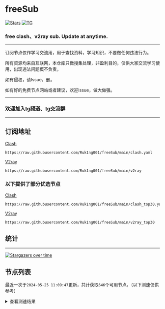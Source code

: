 # freeSub
[![Stars](https://img.shields.io/github/stars/Ruk1ng001/freeSub)](https://github.com/Ruk1ng001/freeSub/stargazers)
[![TG](https://img.shields.io/badge/Telegram-gray?logo=Telegram)](https://t.me/Ruk1ng001)
### free clash、v2ray sub. Update at anytime.

---

订阅节点仅作学习交流用，用于查找资料，学习知识，不要做任何违法行为。

所有资源均来自互联网，本仓库只做搜集处理，非盈利目的，仅供大家交流学习使用，出现违法问题概不负责。

如有侵权，请Issue，删。

如有好的免费节点网站或者建议，欢迎Issue，做大做强。

---

### 欢迎加入[tg频道](https://t.me/Ruk1ng001)、[tg交流群](https://t.me/+-e-b04EE5Cw2NmU1)

---

## 订阅地址
[Clash](https://raw.githubusercontent.com/Ruk1ng001/freeSub/main/clash.yaml)
```
https://raw.githubusercontent.com/Ruk1ng001/freeSub/main/clash.yaml
```
[V2ray](https://raw.githubusercontent.com/Ruk1ng001/freeSub/main/v2ray)
```
https://raw.githubusercontent.com/Ruk1ng001/freeSub/main/v2ray
```
### 以下提供了部分优选节点

[Clash](https://raw.githubusercontent.com/Ruk1ng001/freeSub/main/clash_top30.yaml)
```
https://raw.githubusercontent.com/Ruk1ng001/freeSub/main/clash_top30.yaml
```
[V2ray](https://raw.githubusercontent.com/Ruk1ng001/freeSub/main/v2ray_top30)
```
https://raw.githubusercontent.com/Ruk1ng001/freeSub/main/v2ray_top30
```

## 统计

---

[![Stargazers over time](https://starchart.cc/Ruk1ng001/freeSub.svg)](https://starchart.cc/Ruk1ng001/freeSub)

## 节点列表

最近一次于`2024-05-25 11:09:47`更新，共计获取`646`个可用节点。（以下测速仅供参考）

<details> <summary>查看测速结果</summary>

| 序号 | 节点 | 带宽 | 延迟 |
|:--:|:--:|:--:|:--:|
 | 1 | CN😈github.com/Ruk1ng001_-1710274331 | 3.88MB/s | 334.00ms |
 | 2 | CN😈github.com/Ruk1ng001_329700501 | 3.87MB/s | 656.00ms |
 | 3 | CN😈github.com/Ruk1ng001_53375142 | 3.84MB/s | 364.00ms |
 | 4 | CN😈github.com/Ruk1ng001_637598389 | 3.76MB/s | 659.00ms |
 | 5 | CN😈github.com/Ruk1ng001_-1923463505 | 3.63MB/s | 314.00ms |
 | 6 | CN😈github.com/Ruk1ng001_1907738659 | 3.56MB/s | 421.00ms |
 | 7 | CN😈github.com/Ruk1ng001_242867408 | 3.55MB/s | 619.00ms |
 | 8 | SG😈github.com/Ruk1ng001_-1435716482 | 3.43MB/s | 614.00ms |
 | 9 | CN😈github.com/Ruk1ng001_-1818707261 | 3.43MB/s | 593.00ms |
 | 10 | TW😈github.com/Ruk1ng001_-342862840 | 3.35MB/s | 694.00ms |
 | 11 | CN😈github.com/Ruk1ng001_-1622989453 | 3.35MB/s | 461.00ms |
 | 12 | CH😈github.com/Ruk1ng001_-1319445945 | 3.34MB/s | 391.00ms |
 | 13 | CN😈github.com/Ruk1ng001_-297521625 | 3.33MB/s | 584.00ms |
 | 14 | CN😈github.com/Ruk1ng001_1075285928 | 3.32MB/s | 363.00ms |
 | 15 | CN😈github.com/Ruk1ng001_1284424214 | 3.32MB/s | 408.00ms |
 | 16 | HK😈github.com/Ruk1ng001_-889868164 | 3.27MB/s | 429.00ms |
 | 17 | CN😈github.com/Ruk1ng001_-940072104 | 3.25MB/s | 358.00ms |
 | 18 | CN😈github.com/Ruk1ng001_-1031384184 | 3.24MB/s | 448.00ms |
 | 19 | CH😈github.com/Ruk1ng001_201739970 | 3.22MB/s | 452.00ms |
 | 20 | JP😈github.com/Ruk1ng001_1165036376 | 2.98MB/s | 668.00ms |
 | 21 | TW😈github.com/Ruk1ng001_1859249510 | 2.91MB/s | 514.00ms |
 | 22 | TW😈github.com/Ruk1ng001_403099631 | 2.88MB/s | 432.00ms |
 | 23 | CN😈github.com/Ruk1ng001_111247473 | 2.86MB/s | 922.00ms |
 | 24 | CN😈github.com/Ruk1ng001_-359419728 | 2.85MB/s | 393.00ms |
 | 25 | TW😈github.com/Ruk1ng001_-925871361 | 2.82MB/s | 417.00ms |
 | 26 | CN😈github.com/Ruk1ng001_-1859580587 | 2.79MB/s | 379.00ms |
 | 27 | CN😈github.com/Ruk1ng001_-755930153 | 2.76MB/s | 370.00ms |
 | 28 | TW😈github.com/Ruk1ng001_1381855226 | 2.66MB/s | 514.00ms |
 | 29 | CN😈github.com/Ruk1ng001_1478045284 | 2.52MB/s | 757.00ms |
 | 30 | CN😈github.com/Ruk1ng001_-94882990 | 2.51MB/s | 766.00ms |
 | 31 | CN😈github.com/Ruk1ng001_-1922129779 | 2.51MB/s | 363.00ms |
 | 32 | CN😈github.com/Ruk1ng001_1704349606 | 2.50MB/s | 380.00ms |
 | 33 | JP😈github.com/Ruk1ng001_-1683044959 | 2.49MB/s | 404.00ms |
 | 34 | JP😈github.com/Ruk1ng001_-1200691347 | 2.46MB/s | 385.00ms |
 | 35 | CA😈github.com/Ruk1ng001_-101688596 | 2.42MB/s | 572.00ms |
 | 36 | JP😈github.com/Ruk1ng001_-1057562907 | 2.37MB/s | 369.00ms |
 | 37 | CN😈github.com/Ruk1ng001_-280558653 | 2.32MB/s | 762.00ms |
 | 38 | JP😈github.com/Ruk1ng001_-266604447 | 2.31MB/s | 346.00ms |
 | 39 | SG😈github.com/Ruk1ng001_-1189092158 | 2.30MB/s | 424.00ms |
 | 40 | JP😈github.com/Ruk1ng001_660265125 | 2.29MB/s | 691.00ms |
 | 41 | JP😈github.com/Ruk1ng001_2104909520 | 2.25MB/s | 380.00ms |
 | 42 | CN😈github.com/Ruk1ng001_-2015608109 | 2.25MB/s | 723.00ms |
 | 43 | CN😈github.com/Ruk1ng001_-661647363 | 2.24MB/s | 2808.00ms |
 | 44 | KR😈github.com/Ruk1ng001_-349822655 | 2.24MB/s | 641.00ms |
 | 45 | SG😈github.com/Ruk1ng001_-1533174807 | 2.18MB/s | 425.00ms |
 | 46 | SG😈github.com/Ruk1ng001_628343702 | 2.14MB/s | 399.00ms |
 | 47 | CN😈github.com/Ruk1ng001_477943742 | 2.13MB/s | 1113.00ms |
 | 48 | HK😈github.com/Ruk1ng001_1203476530 | 2.12MB/s | 687.00ms |
 | 49 | CN😈github.com/Ruk1ng001_-2066242510 | 2.10MB/s | 764.00ms |
 | 50 | JP😈github.com/Ruk1ng001_-892407433 | 2.10MB/s | 436.00ms |
 | 51 | CN😈github.com/Ruk1ng001_-616224414 | 2.09MB/s | 658.00ms |
 | 52 | TW😈github.com/Ruk1ng001_1518378805 | 2.08MB/s | 586.00ms |
 | 53 | CN😈github.com/Ruk1ng001_146912623 | 2.05MB/s | 747.00ms |
 | 54 | CN😈github.com/Ruk1ng001_-2087116798 | 1.95MB/s | 716.00ms |
 | 55 | CH😈github.com/Ruk1ng001_106310646 | 1.95MB/s | 2206.00ms |
 | 56 | HK😈github.com/Ruk1ng001_-932049898 | 1.92MB/s | 908.00ms |
 | 57 | CA😈github.com/Ruk1ng001_2071275078 | 1.87MB/s | 656.00ms |
 | 58 | CN😈github.com/Ruk1ng001_1612293333 | 1.85MB/s | 783.00ms |
 | 59 | HK😈github.com/Ruk1ng001_-902241499 | 1.84MB/s | 780.00ms |
 | 60 | CN😈github.com/Ruk1ng001_1121528462 | 1.83MB/s | 658.00ms |
 | 61 | CN😈github.com/Ruk1ng001_-286459127 | 1.82MB/s | 685.00ms |
 | 62 | JP😈github.com/Ruk1ng001_1569210954 | 1.74MB/s | 471.00ms |
 | 63 | CN😈github.com/Ruk1ng001_1182184118 | 1.72MB/s | 1998.00ms |
 | 64 | JP😈github.com/Ruk1ng001_-517696060 | 1.72MB/s | 458.00ms |
 | 65 | JP😈github.com/Ruk1ng001_-1501186216 | 1.71MB/s | 426.00ms |
 | 66 | JP😈github.com/Ruk1ng001_762803762 | 1.71MB/s | 452.00ms |
 | 67 | JP😈github.com/Ruk1ng001_1671761707 | 1.66MB/s | 779.00ms |
 | 68 | Asia😈github.com/Ruk1ng001_-607875752 | 1.64MB/s | 763.00ms |
 | 69 | JP😈github.com/Ruk1ng001_-1210228381 | 1.63MB/s | 883.00ms |
 | 70 | KR😈github.com/Ruk1ng001_-882163439 | 1.62MB/s | 492.00ms |
 | 71 | CN😈github.com/Ruk1ng001_-696201472 | 1.61MB/s | 672.00ms |
 | 72 | UM😈github.com/Ruk1ng001_226075827 | 1.55MB/s | 1216.00ms |
 | 73 | CN😈github.com/Ruk1ng001_2124932479 | 1.54MB/s | 406.00ms |
 | 74 | JP😈github.com/Ruk1ng001_2108469038 | 1.51MB/s | 435.00ms |
 | 75 | JP😈github.com/Ruk1ng001_864291881 | 1.50MB/s | 659.00ms |
 | 76 | UM😈github.com/Ruk1ng001_-1968822260 | 1.46MB/s | 1477.00ms |
 | 77 | CA😈github.com/Ruk1ng001_218289681 | 1.46MB/s | 1307.00ms |
 | 78 | Other😈github.com/Ruk1ng001_1190651620 | 1.43MB/s | 1480.00ms |
 | 79 | CA😈github.com/Ruk1ng001_-449924898 | 1.43MB/s | 1265.00ms |
 | 80 | CA😈github.com/Ruk1ng001_-1787101752 | 1.42MB/s | 1829.00ms |
 | 81 | UK😈github.com/Ruk1ng001_824361151 | 1.42MB/s | 2168.00ms |
 | 82 | CH😈github.com/Ruk1ng001_-1001960495 | 1.39MB/s | 719.00ms |
 | 83 | CN😈github.com/Ruk1ng001_325597721 | 1.38MB/s | 842.00ms |
 | 84 | CA😈github.com/Ruk1ng001_1681861153 | 1.38MB/s | 1861.00ms |
 | 85 | HK😈github.com/Ruk1ng001_-746840979 | 1.36MB/s | 1941.00ms |
 | 86 | JP😈github.com/Ruk1ng001_100300245 | 1.36MB/s | 448.00ms |
 | 87 | CA😈github.com/Ruk1ng001_-896856930 | 1.35MB/s | 1004.00ms |
 | 88 | CA😈github.com/Ruk1ng001_-1094650613 | 1.35MB/s | 1494.00ms |
 | 89 | CA😈github.com/Ruk1ng001_1007607298 | 1.35MB/s | 1721.00ms |
 | 90 | UM😈github.com/Ruk1ng001_-986054600 | 1.35MB/s | 895.00ms |
 | 91 | CA😈github.com/Ruk1ng001_1864580791 | 1.34MB/s | 1427.00ms |
 | 92 | KR😈github.com/Ruk1ng001_2017667741 | 1.34MB/s | 467.00ms |
 | 93 | CA😈github.com/Ruk1ng001_-925372737 | 1.34MB/s | 1500.00ms |
 | 94 | CA😈github.com/Ruk1ng001_1791391889 | 1.33MB/s | 1866.00ms |
 | 95 | UM😈github.com/Ruk1ng001_-105667405 | 1.33MB/s | 1449.00ms |
 | 96 | CA😈github.com/Ruk1ng001_-193600750 | 1.32MB/s | 1892.00ms |
 | 97 | CA😈github.com/Ruk1ng001_770685880 | 1.32MB/s | 1006.00ms |
 | 98 | CA😈github.com/Ruk1ng001_-398383811 | 1.31MB/s | 1411.00ms |
 | 99 | CN😈github.com/Ruk1ng001_-2036597891 | 1.31MB/s | 1180.00ms |
 | 100 | UM😈github.com/Ruk1ng001_263252268 | 1.30MB/s | 1469.00ms |
 | 101 | ChatGPT😈github.com/Ruk1ng001_1388672434 | 1.30MB/s | 1469.00ms |
 | 102 | UM😈github.com/Ruk1ng001_788034648 | 1.29MB/s | 1456.00ms |
 | 103 | Asia😈github.com/Ruk1ng001_-973268451 | 1.29MB/s | 1239.00ms |
 | 104 | UM😈github.com/Ruk1ng001_489497102 | 1.29MB/s | 1290.00ms |
 | 105 | CA😈github.com/Ruk1ng001_-1291572089 | 1.29MB/s | 1494.00ms |
 | 106 | CA😈github.com/Ruk1ng001_1626132040 | 1.27MB/s | 1555.00ms |
 | 107 | UM😈github.com/Ruk1ng001_620924739 | 1.26MB/s | 1178.00ms |
 | 108 | CA😈github.com/Ruk1ng001_1783790968 | 1.25MB/s | 1690.00ms |
 | 109 | CN😈github.com/Ruk1ng001_1058967587 | 1.24MB/s | 585.00ms |
 | 110 | CN😈github.com/Ruk1ng001_-1784601529 | 1.23MB/s | 626.00ms |
 | 111 | CN😈github.com/Ruk1ng001_686105542 | 1.23MB/s | 555.00ms |
 | 112 | CA😈github.com/Ruk1ng001_312756856 | 1.22MB/s | 1203.00ms |
 | 113 | JP😈github.com/Ruk1ng001_1938509145 | 1.22MB/s | 526.00ms |
 | 114 | TW😈github.com/Ruk1ng001_1127543400 | 1.22MB/s | 1079.00ms |
 | 115 | JP😈github.com/Ruk1ng001_2004102139 | 1.20MB/s | 391.00ms |
 | 116 | CA😈github.com/Ruk1ng001_961392496 | 1.18MB/s | 1659.00ms |
 | 117 | SG😈github.com/Ruk1ng001_-1086734790 | 1.18MB/s | 2285.00ms |
 | 118 | CA😈github.com/Ruk1ng001_1885262548 | 1.17MB/s | 1570.00ms |
 | 119 | Americas😈github.com/Ruk1ng001_820753645 | 1.17MB/s | 1583.00ms |
 | 120 | CA😈github.com/Ruk1ng001_-1989250554 | 1.15MB/s | 1101.00ms |
 | 121 | UM😈github.com/Ruk1ng001_-712969888 | 1.14MB/s | 1003.00ms |
 | 122 | CH😈github.com/Ruk1ng001_864906418 | 1.14MB/s | 1003.00ms |
 | 123 | CA😈github.com/Ruk1ng001_2145981711 | 1.13MB/s | 1474.00ms |
 | 124 | CA😈github.com/Ruk1ng001_2039806136 | 1.13MB/s | 1118.00ms |
 | 125 | CA😈github.com/Ruk1ng001_-737938593 | 1.13MB/s | 1945.00ms |
 | 126 | UM😈github.com/Ruk1ng001_1034331182 | 1.12MB/s | 1132.00ms |
 | 127 | CA😈github.com/Ruk1ng001_-713498125 | 1.12MB/s | 1765.00ms |
 | 128 | UM😈github.com/Ruk1ng001_504772146 | 1.12MB/s | 1703.00ms |
 | 129 | CA😈github.com/Ruk1ng001_388969824 | 1.11MB/s | 1577.00ms |
 | 130 | CA😈github.com/Ruk1ng001_-512728682 | 1.11MB/s | 1694.00ms |
 | 131 | CN😈github.com/Ruk1ng001_92444994 | 1.11MB/s | 690.00ms |
 | 132 | CA😈github.com/Ruk1ng001_-2135311037 | 1.10MB/s | 1547.00ms |
 | 133 | CA😈github.com/Ruk1ng001_-1488618121 | 1.10MB/s | 1582.00ms |
 | 134 | Other😈github.com/Ruk1ng001_1569782693 | 1.10MB/s | 1821.00ms |
 | 135 | CA😈github.com/Ruk1ng001_834795342 | 1.09MB/s | 1715.00ms |
 | 136 | UM😈github.com/Ruk1ng001_114711799 | 1.09MB/s | 1309.00ms |
 | 137 | Euro😈github.com/Ruk1ng001_-1091777560 | 1.09MB/s | 1809.00ms |
 | 138 | US😈github.com/Ruk1ng001_1196487454 | 1.09MB/s | 1013.00ms |
 | 139 | CA😈github.com/Ruk1ng001_-394796428 | 1.09MB/s | 1509.00ms |
 | 140 | CA😈github.com/Ruk1ng001_1820370200 | 1.09MB/s | 1820.00ms |
 | 141 | CA😈github.com/Ruk1ng001_1036775987 | 1.08MB/s | 1600.00ms |
 | 142 | CA😈github.com/Ruk1ng001_959310995 | 1.08MB/s | 1522.00ms |
 | 143 | CA😈github.com/Ruk1ng001_-708378092 | 1.07MB/s | 1586.00ms |
 | 144 | CN😈github.com/Ruk1ng001_464671035 | 1.07MB/s | 750.00ms |
 | 145 | UM😈github.com/Ruk1ng001_-373168241 | 1.06MB/s | 1940.00ms |
 | 146 | UM😈github.com/Ruk1ng001_-71894913 | 1.06MB/s | 1734.00ms |
 | 147 | CA😈github.com/Ruk1ng001_2053352048 | 1.06MB/s | 1762.00ms |
 | 148 | CA😈github.com/Ruk1ng001_-1668155979 | 1.05MB/s | 2140.00ms |
 | 149 | CA😈github.com/Ruk1ng001_655327623 | 1.05MB/s | 1654.00ms |
 | 150 | UM😈github.com/Ruk1ng001_2054894954 | 1.05MB/s | 1179.00ms |
 | 151 | CA😈github.com/Ruk1ng001_1036108199 | 1.04MB/s | 1735.00ms |
 | 152 | CA😈github.com/Ruk1ng001_-582961225 | 1.04MB/s | 2046.00ms |
 | 153 | KR😈github.com/Ruk1ng001_672420405 | 1.04MB/s | 570.00ms |
 | 154 | JP😈github.com/Ruk1ng001_2039626423 | 1.04MB/s | 927.00ms |
 | 155 | CA😈github.com/Ruk1ng001_1397889987 | 1.04MB/s | 1444.00ms |
 | 156 | UM😈github.com/Ruk1ng001_-1851233929 | 1.04MB/s | 803.00ms |
 | 157 | UM😈github.com/Ruk1ng001_-2100351759 | 1.01MB/s | 1155.00ms |
 | 158 | JP😈github.com/Ruk1ng001_-1696905495 | 1021.22KB/s | 1468.00ms |
 | 159 | CA😈github.com/Ruk1ng001_-1995710524 | 1019.72KB/s | 1563.00ms |
 | 160 | UM😈github.com/Ruk1ng001_1472351678 | 1011.10KB/s | 1238.00ms |
 | 161 | UM😈github.com/Ruk1ng001_-1769529956 | 1007.66KB/s | 1947.00ms |
 | 162 | KZ😈github.com/Ruk1ng001_-1044332435 | 1001.66KB/s | 870.00ms |
 | 163 | UM😈github.com/Ruk1ng001_-862566499 | 999.70KB/s | 1333.00ms |
 | 164 | GB😈github.com/Ruk1ng001_-69782193 | 993.66KB/s | 838.00ms |
 | 165 | SE😈github.com/Ruk1ng001_-573325943 | 992.44KB/s | 1719.00ms |
 | 166 | UM😈github.com/Ruk1ng001_664774932 | 991.66KB/s | 1555.00ms |
 | 167 | US😈github.com/Ruk1ng001_-695735583 | 985.14KB/s | 802.00ms |
 | 168 | HK😈github.com/Ruk1ng001_-2071948513 | 981.37KB/s | 953.00ms |
 | 169 | CA😈github.com/Ruk1ng001_-1723665315 | 980.37KB/s | 1548.00ms |
 | 170 | UM😈github.com/Ruk1ng001_528691366 | 977.08KB/s | 1691.00ms |
 | 171 | FR😈github.com/Ruk1ng001_1086922309 | 976.31KB/s | 1550.00ms |
 | 172 | Other😈github.com/Ruk1ng001_661344923 | 975.08KB/s | 1734.00ms |
 | 173 | CA😈github.com/Ruk1ng001_1295306959 | 972.74KB/s | 1913.00ms |
 | 174 | FR😈github.com/Ruk1ng001_1063657475 | 970.75KB/s | 757.00ms |
 | 175 | CN😈github.com/Ruk1ng001_-759104754 | 970.38KB/s | 1026.00ms |
 | 176 | CN😈github.com/Ruk1ng001_1223709870 | 968.14KB/s | 445.00ms |
 | 177 | Other😈github.com/Ruk1ng001_-386980286 | 966.70KB/s | 1024.00ms |
 | 178 | UM😈github.com/Ruk1ng001_-1549022179 | 964.85KB/s | 1703.00ms |
 | 179 | CA😈github.com/Ruk1ng001_-1381294047 | 963.97KB/s | 1592.00ms |
 | 180 | US😈github.com/Ruk1ng001_-191148753 | 958.37KB/s | 735.00ms |
 | 181 | FR😈github.com/Ruk1ng001_-390927278 | 958.35KB/s | 725.00ms |
 | 182 | US😈github.com/Ruk1ng001_-1107228960 | 954.30KB/s | 1666.00ms |
 | 183 | FR😈github.com/Ruk1ng001_-1728010228 | 950.82KB/s | 760.00ms |
 | 184 | Other😈github.com/Ruk1ng001_1275629138 | 948.44KB/s | 1990.00ms |
 | 185 | FR😈github.com/Ruk1ng001_-834642622 | 947.53KB/s | 854.00ms |
 | 186 | CA😈github.com/Ruk1ng001_295479432 | 945.78KB/s | 1549.00ms |
 | 187 | CN😈github.com/Ruk1ng001_-453045672 | 945.24KB/s | 1061.00ms |
 | 188 | JP😈github.com/Ruk1ng001_118365489 | 945.09KB/s | 553.00ms |
 | 189 | FR😈github.com/Ruk1ng001_1428602512 | 944.28KB/s | 828.00ms |
 | 190 | US😈github.com/Ruk1ng001_-972583404 | 937.88KB/s | 725.00ms |
 | 191 | US😈github.com/Ruk1ng001_-93658886 | 937.02KB/s | 754.00ms |
 | 192 | US😈github.com/Ruk1ng001_-1396031484 | 934.38KB/s | 743.00ms |
 | 193 | FR😈github.com/Ruk1ng001_-695916869 | 933.86KB/s | 978.00ms |
 | 194 | US😈github.com/Ruk1ng001_-1264068206 | 931.61KB/s | 1268.00ms |
 | 195 | HK😈github.com/Ruk1ng001_1279534408 | 931.58KB/s | 1023.00ms |
 | 196 | FR😈github.com/Ruk1ng001_1128113646 | 927.93KB/s | 758.00ms |
 | 197 | CN😈github.com/Ruk1ng001_1996931643 | 927.84KB/s | 995.00ms |
 | 198 | US😈github.com/Ruk1ng001_1847249382 | 924.69KB/s | 806.00ms |
 | 199 | NL😈github.com/Ruk1ng001_-1994967641 | 924.65KB/s | 1339.00ms |
 | 200 | FR😈github.com/Ruk1ng001_118942455 | 924.32KB/s | 1502.00ms |
 | 201 | US😈github.com/Ruk1ng001_-1060700373 | 923.37KB/s | 715.00ms |
 | 202 | FR😈github.com/Ruk1ng001_-1611703640 | 922.56KB/s | 995.00ms |
 | 203 | UM😈github.com/Ruk1ng001_-1493420590 | 921.80KB/s | 1584.00ms |
 | 204 | UM😈github.com/Ruk1ng001_1483758122 | 921.63KB/s | 1450.00ms |
 | 205 | GB😈github.com/Ruk1ng001_-561880074 | 919.65KB/s | 677.00ms |
 | 206 | CA😈github.com/Ruk1ng001_2108719173 | 918.57KB/s | 1599.00ms |
 | 207 | CA😈github.com/Ruk1ng001_-1408563685 | 918.09KB/s | 1726.00ms |
 | 208 | UM😈github.com/Ruk1ng001_1167092378 | 916.71KB/s | 1009.00ms |
 | 209 | FR😈github.com/Ruk1ng001_2079344206 | 915.67KB/s | 777.00ms |
 | 210 | UM😈github.com/Ruk1ng001_1060594947 | 915.17KB/s | 1351.00ms |
 | 211 | CN😈github.com/Ruk1ng001_-1877365920 | 914.60KB/s | 1014.00ms |
 | 212 | FR😈github.com/Ruk1ng001_-416544445 | 912.55KB/s | 1058.00ms |
 | 213 | CA😈github.com/Ruk1ng001_403432722 | 912.44KB/s | 1612.00ms |
 | 214 | US😈github.com/Ruk1ng001_1121438955 | 911.83KB/s | 728.00ms |
 | 215 | CN😈github.com/Ruk1ng001_2121892508 | 910.86KB/s | 1530.00ms |
 | 216 | FR😈github.com/Ruk1ng001_1907252038 | 910.23KB/s | 800.00ms |
 | 217 | UM😈github.com/Ruk1ng001_-572543273 | 908.71KB/s | 1153.00ms |
 | 218 | CN😈github.com/Ruk1ng001_536822818 | 908.08KB/s | 1114.00ms |
 | 219 | KR😈github.com/Ruk1ng001_1855538875 | 907.94KB/s | 549.00ms |
 | 220 | FR😈github.com/Ruk1ng001_-1815876387 | 907.73KB/s | 848.00ms |
 | 221 | US😈github.com/Ruk1ng001_2085644157 | 907.67KB/s | 734.00ms |
 | 222 | FR😈github.com/Ruk1ng001_589236884 | 906.12KB/s | 1577.00ms |
 | 223 | FR😈github.com/Ruk1ng001_-1255259185 | 902.60KB/s | 1805.00ms |
 | 224 | FR😈github.com/Ruk1ng001_-634455245 | 901.79KB/s | 805.00ms |
 | 225 | FR😈github.com/Ruk1ng001_1810107631 | 900.83KB/s | 770.00ms |
 | 226 | FR😈github.com/Ruk1ng001_331755800 | 900.54KB/s | 774.00ms |
 | 227 | FR😈github.com/Ruk1ng001_2090908757 | 899.96KB/s | 782.00ms |
 | 228 | FR😈github.com/Ruk1ng001_-726199911 | 899.42KB/s | 933.00ms |
 | 229 | FR😈github.com/Ruk1ng001_1511055292 | 898.48KB/s | 797.00ms |
 | 230 | FR😈github.com/Ruk1ng001_1645611922 | 896.58KB/s | 974.00ms |
 | 231 | US😈github.com/Ruk1ng001_-1573070916 | 894.57KB/s | 726.00ms |
 | 232 | CN😈github.com/Ruk1ng001_1616468470 | 893.58KB/s | 669.00ms |
 | 233 | US😈github.com/Ruk1ng001_-261744489 | 892.45KB/s | 733.00ms |
 | 234 | NL😈github.com/Ruk1ng001_-1249000650 | 891.16KB/s | 728.00ms |
 | 235 | US😈github.com/Ruk1ng001_719952087 | 890.48KB/s | 891.00ms |
 | 236 | US😈github.com/Ruk1ng001_1819111370 | 889.96KB/s | 1441.00ms |
 | 237 | US😈github.com/Ruk1ng001_-885095444 | 889.09KB/s | 764.00ms |
 | 238 | FR😈github.com/Ruk1ng001_1972596040 | 888.14KB/s | 774.00ms |
 | 239 | FR😈github.com/Ruk1ng001_1547493110 | 887.93KB/s | 769.00ms |
 | 240 | NL😈github.com/Ruk1ng001_804656893 | 886.97KB/s | 1430.00ms |
 | 241 | Other😈github.com/Ruk1ng001_1831520982 | 886.50KB/s | 1842.00ms |
 | 242 | CA😈github.com/Ruk1ng001_931801712 | 885.41KB/s | 1715.00ms |
 | 243 | FR😈github.com/Ruk1ng001_49151771 | 883.49KB/s | 935.00ms |
 | 244 | FR😈github.com/Ruk1ng001_1037780964 | 882.87KB/s | 780.00ms |
 | 245 | US😈github.com/Ruk1ng001_152166326 | 878.32KB/s | 1060.00ms |
 | 246 | US😈github.com/Ruk1ng001_1097040027 | 876.35KB/s | 704.00ms |
 | 247 | FR😈github.com/Ruk1ng001_1514432225 | 874.31KB/s | 1033.00ms |
 | 248 | US😈github.com/Ruk1ng001_1257137529 | 873.47KB/s | 881.00ms |
 | 249 | US😈github.com/Ruk1ng001_1739713463 | 871.94KB/s | 1015.00ms |
 | 250 | Other😈github.com/Ruk1ng001_-771843790 | 871.73KB/s | 769.00ms |
 | 251 | Other😈github.com/Ruk1ng001_1984310187 | 868.38KB/s | 867.00ms |
 | 252 | FR😈github.com/Ruk1ng001_2045795544 | 867.56KB/s | 778.00ms |
 | 253 | FR😈github.com/Ruk1ng001_-1556674725 | 867.20KB/s | 791.00ms |
 | 254 | FR😈github.com/Ruk1ng001_995614948 | 866.47KB/s | 765.00ms |
 | 255 | GB😈github.com/Ruk1ng001_-803085910 | 866.22KB/s | 893.00ms |
 | 256 | US😈github.com/Ruk1ng001_5246529 | 866.08KB/s | 877.00ms |
 | 257 | CH😈github.com/Ruk1ng001_-1094585714 | 865.30KB/s | 730.00ms |
 | 258 | FR😈github.com/Ruk1ng001_-549524324 | 862.96KB/s | 801.00ms |
 | 259 | FR😈github.com/Ruk1ng001_475009219 | 861.62KB/s | 992.00ms |
 | 260 | FR😈github.com/Ruk1ng001_-790404634 | 859.29KB/s | 967.00ms |
 | 261 | FR😈github.com/Ruk1ng001_738482068 | 858.87KB/s | 1014.00ms |
 | 262 | FR😈github.com/Ruk1ng001_789564023 | 858.81KB/s | 793.00ms |
 | 263 | CH😈github.com/Ruk1ng001_1233879076 | 856.46KB/s | 743.00ms |
 | 264 | US😈github.com/Ruk1ng001_-979783255 | 856.41KB/s | 1034.00ms |
 | 265 | FR😈github.com/Ruk1ng001_607364820 | 854.28KB/s | 819.00ms |
 | 266 | FR😈github.com/Ruk1ng001_1837942177 | 852.39KB/s | 1002.00ms |
 | 267 | FR😈github.com/Ruk1ng001_1458109122 | 851.41KB/s | 769.00ms |
 | 268 | FR😈github.com/Ruk1ng001_-1182933090 | 850.71KB/s | 1000.00ms |
 | 269 | FR😈github.com/Ruk1ng001_-903392398 | 849.51KB/s | 1026.00ms |
 | 270 | CN😈github.com/Ruk1ng001_1843838071 | 848.76KB/s | 1387.00ms |
 | 271 | FR😈github.com/Ruk1ng001_1158107128 | 848.17KB/s | 1711.00ms |
 | 272 | US😈github.com/Ruk1ng001_-1660536095 | 843.15KB/s | 787.00ms |
 | 273 | PL😈github.com/Ruk1ng001_-2052711301 | 841.02KB/s | 774.00ms |
 | 274 | GB😈github.com/Ruk1ng001_-484638467 | 839.23KB/s | 748.00ms |
 | 275 | FR😈github.com/Ruk1ng001_1183638361 | 838.13KB/s | 990.00ms |
 | 276 | FR😈github.com/Ruk1ng001_628145102 | 837.96KB/s | 1020.00ms |
 | 277 | US😈github.com/Ruk1ng001_1598282181 | 836.93KB/s | 799.00ms |
 | 278 | FR😈github.com/Ruk1ng001_-1857771266 | 836.42KB/s | 1058.00ms |
 | 279 | KR😈github.com/Ruk1ng001_336742953 | 836.29KB/s | 613.00ms |
 | 280 | Other😈github.com/Ruk1ng001_-1230510135 | 834.97KB/s | 683.00ms |
 | 281 | Other😈github.com/Ruk1ng001_-440816433 | 832.50KB/s | 987.00ms |
 | 282 | TW😈github.com/Ruk1ng001_-405288375 | 830.19KB/s | 1881.00ms |
 | 283 | FR😈github.com/Ruk1ng001_-1668907270 | 830.16KB/s | 989.00ms |
 | 284 | FR😈github.com/Ruk1ng001_631136814 | 829.96KB/s | 779.00ms |
 | 285 | IE😈github.com/Ruk1ng001_-452813576 | 829.75KB/s | 1014.00ms |
 | 286 | GB😈github.com/Ruk1ng001_-1570583276 | 829.26KB/s | 747.00ms |
 | 287 | FR😈github.com/Ruk1ng001_1300892440 | 823.16KB/s | 792.00ms |
 | 288 | FR😈github.com/Ruk1ng001_1582206346 | 822.59KB/s | 870.00ms |
 | 289 | US😈github.com/Ruk1ng001_1490566360 | 818.71KB/s | 783.00ms |
 | 290 | UM😈github.com/Ruk1ng001_-1854220294 | 817.70KB/s | 1780.00ms |
 | 291 | US😈github.com/Ruk1ng001_1878698898 | 816.31KB/s | 789.00ms |
 | 292 | US😈github.com/Ruk1ng001_-2058638466 | 815.73KB/s | 758.00ms |
 | 293 | FR😈github.com/Ruk1ng001_-2096321756 | 809.99KB/s | 809.00ms |
 | 294 | US😈github.com/Ruk1ng001_-424472426 | 806.63KB/s | 849.00ms |
 | 295 | JP😈github.com/Ruk1ng001_839126155 | 804.11KB/s | 424.00ms |
 | 296 | CA😈github.com/Ruk1ng001_-971398023 | 803.46KB/s | 1591.00ms |
 | 297 | Other😈github.com/Ruk1ng001_-91794433 | 803.29KB/s | 968.00ms |
 | 298 | Euro😈github.com/Ruk1ng001_-2029271152 | 801.74KB/s | 937.00ms |
 | 299 | Other😈github.com/Ruk1ng001_1190994525 | 801.43KB/s | 910.00ms |
 | 300 | US😈github.com/Ruk1ng001_-1218805652 | 800.27KB/s | 829.00ms |
 | 301 | CN😈github.com/Ruk1ng001_1964030541 | 799.33KB/s | 1023.00ms |
 | 302 | US😈github.com/Ruk1ng001_-713568614 | 796.83KB/s | 833.00ms |
 | 303 | Other😈github.com/Ruk1ng001_-1450273363 | 793.18KB/s | 937.00ms |
 | 304 | HK😈github.com/Ruk1ng001_-166473483 | 793.08KB/s | 1037.00ms |
 | 305 | FR😈github.com/Ruk1ng001_-511607000 | 789.23KB/s | 910.00ms |
 | 306 | FR😈github.com/Ruk1ng001_-379124212 | 778.92KB/s | 1104.00ms |
 | 307 | GB😈github.com/Ruk1ng001_-1338012212 | 775.71KB/s | 699.00ms |
 | 308 | CA😈github.com/Ruk1ng001_1132634313 | 774.56KB/s | 1077.00ms |
 | 309 | UM😈github.com/Ruk1ng001_-98543596 | 773.22KB/s | 1624.00ms |
 | 310 | CN😈github.com/Ruk1ng001_1788757087 | 772.12KB/s | 852.00ms |
 | 311 | Other😈github.com/Ruk1ng001_794198773 | 765.17KB/s | 998.00ms |
 | 312 | CA😈github.com/Ruk1ng001_-1472012229 | 764.13KB/s | 1539.00ms |
 | 313 | UM😈github.com/Ruk1ng001_489960713 | 756.35KB/s | 1502.00ms |
 | 314 | CN😈github.com/Ruk1ng001_-792038463 | 755.12KB/s | 915.00ms |
 | 315 | UM😈github.com/Ruk1ng001_-1647377488 | 752.24KB/s | 1326.00ms |
 | 316 | UM😈github.com/Ruk1ng001_-1986465562 | 745.70KB/s | 1333.00ms |
 | 317 | Americas😈github.com/Ruk1ng001_1246822601 | 745.60KB/s | 1203.00ms |
 | 318 | UM😈github.com/Ruk1ng001_-1504429180 | 744.67KB/s | 1601.00ms |
 | 319 | CN😈github.com/Ruk1ng001_1708283347 | 724.28KB/s | 1120.00ms |
 | 320 | DE😈github.com/Ruk1ng001_60235898 | 723.20KB/s | 993.00ms |
 | 321 | CN😈github.com/Ruk1ng001_-1675632582 | 719.48KB/s | 767.00ms |
 | 322 | CN😈github.com/Ruk1ng001_-398884630 | 719.00KB/s | 1344.00ms |
 | 323 | Other😈github.com/Ruk1ng001_-509761480 | 715.34KB/s | 1115.00ms |
 | 324 | GB😈github.com/Ruk1ng001_1688037442 | 710.81KB/s | 1018.00ms |
 | 325 | DE😈github.com/Ruk1ng001_820586957 | 710.68KB/s | 999.00ms |
 | 326 | DE😈github.com/Ruk1ng001_2070134522 | 706.52KB/s | 966.00ms |
 | 327 | DE😈github.com/Ruk1ng001_-1884911779 | 705.91KB/s | 966.00ms |
 | 328 | US😈github.com/Ruk1ng001_1650935518 | 702.71KB/s | 771.00ms |
 | 329 | DE😈github.com/Ruk1ng001_-47021732 | 698.79KB/s | 1157.00ms |
 | 330 | DE😈github.com/Ruk1ng001_-2059086342 | 698.75KB/s | 1140.00ms |
 | 331 | GB😈github.com/Ruk1ng001_-1336301803 | 690.89KB/s | 770.00ms |
 | 332 | GB😈github.com/Ruk1ng001_-1780153314 | 689.14KB/s | 754.00ms |
 | 333 | DE😈github.com/Ruk1ng001_-1913263257 | 688.14KB/s | 1109.00ms |
 | 334 | CA😈github.com/Ruk1ng001_-1734462663 | 685.89KB/s | 1502.00ms |
 | 335 | DE😈github.com/Ruk1ng001_677993307 | 684.96KB/s | 1105.00ms |
 | 336 | CN😈github.com/Ruk1ng001_-428914340 | 684.21KB/s | 427.00ms |
 | 337 | DE😈github.com/Ruk1ng001_86083475 | 684.10KB/s | 1130.00ms |
 | 338 | DE😈github.com/Ruk1ng001_458165570 | 680.69KB/s | 1129.00ms |
 | 339 | NL😈github.com/Ruk1ng001_-1308147619 | 674.92KB/s | 1146.00ms |
 | 340 | CN😈github.com/Ruk1ng001_1756240449 | 671.23KB/s | 635.00ms |
 | 341 | CH😈github.com/Ruk1ng001_-1138847128 | 670.72KB/s | 1219.00ms |
 | 342 | CA😈github.com/Ruk1ng001_1063170120 | 670.66KB/s | 2699.00ms |
 | 343 | CA😈github.com/Ruk1ng001_2096260033 | 670.61KB/s | 1774.00ms |
 | 344 | CN😈github.com/Ruk1ng001_-1929284633 | 667.33KB/s | 968.00ms |
 | 345 | DE😈github.com/Ruk1ng001_-1657243456 | 667.25KB/s | 1008.00ms |
 | 346 | CA😈github.com/Ruk1ng001_1321590311 | 662.99KB/s | 1453.00ms |
 | 347 | HK😈github.com/Ruk1ng001_1579372612 | 655.81KB/s | 419.00ms |
 | 348 | CN😈github.com/Ruk1ng001_-25292998 | 652.28KB/s | 1236.00ms |
 | 349 | DE😈github.com/Ruk1ng001_-432965243 | 652.23KB/s | 1146.00ms |
 | 350 | CN😈github.com/Ruk1ng001_-1004404201 | 651.15KB/s | 1139.00ms |
 | 351 | CH😈github.com/Ruk1ng001_1839687387 | 648.17KB/s | 923.00ms |
 | 352 | US😈github.com/Ruk1ng001_-127118485 | 645.03KB/s | 851.00ms |
 | 353 | US😈github.com/Ruk1ng001_1402334384 | 644.51KB/s | 806.00ms |
 | 354 | US😈github.com/Ruk1ng001_787526325 | 638.68KB/s | 863.00ms |
 | 355 | UM😈github.com/Ruk1ng001_1518806405 | 636.65KB/s | 1595.00ms |
 | 356 | SG😈github.com/Ruk1ng001_1236950337 | 636.12KB/s | 2039.00ms |
 | 357 | CN😈github.com/Ruk1ng001_740724400 | 634.88KB/s | 811.00ms |
 | 358 | US😈github.com/Ruk1ng001_796916901 | 632.89KB/s | 860.00ms |
 | 359 | CA😈github.com/Ruk1ng001_-1310335647 | 631.01KB/s | 2050.00ms |
 | 360 | US😈github.com/Ruk1ng001_1108544810 | 629.41KB/s | 847.00ms |
 | 361 | US😈github.com/Ruk1ng001_34491053 | 628.97KB/s | 830.00ms |
 | 362 | CH😈github.com/Ruk1ng001_-1895904175 | 623.66KB/s | 1185.00ms |
 | 363 | US😈github.com/Ruk1ng001_2013146544 | 621.58KB/s | 894.00ms |
 | 364 | CN😈github.com/Ruk1ng001_-1960533840 | 618.79KB/s | 547.00ms |
 | 365 | Euro😈github.com/Ruk1ng001_-704925353 | 617.88KB/s | 1993.00ms |
 | 366 | FR😈github.com/Ruk1ng001_955397849 | 609.18KB/s | 2008.00ms |
 | 367 | JP😈github.com/Ruk1ng001_-360716951 | 605.26KB/s | 444.00ms |
 | 368 | DE😈github.com/Ruk1ng001_920378010 | 604.47KB/s | 1009.00ms |
 | 369 | CN😈github.com/Ruk1ng001_-7431999 | 601.74KB/s | 379.00ms |
 | 370 | IR😈github.com/Ruk1ng001_382582490 | 601.68KB/s | 1326.00ms |
 | 371 | GB😈github.com/Ruk1ng001_1079250985 | 598.46KB/s | 1666.00ms |
 | 372 | CN😈github.com/Ruk1ng001_1658814474 | 592.19KB/s | 478.00ms |
 | 373 | CN😈github.com/Ruk1ng001_-1331837002 | 591.67KB/s | 625.00ms |
 | 374 | RU😈github.com/Ruk1ng001_2136017145 | 587.21KB/s | 1031.00ms |
 | 375 | Other😈github.com/Ruk1ng001_474919101 | 584.01KB/s | 1136.00ms |
 | 376 | FR😈github.com/Ruk1ng001_1540704172 | 579.95KB/s | 1997.00ms |
 | 377 | RU😈github.com/Ruk1ng001_-172966933 | 579.62KB/s | 1102.00ms |
 | 378 | RU😈github.com/Ruk1ng001_815983057 | 577.89KB/s | 1056.00ms |
 | 379 | NL😈github.com/Ruk1ng001_-159133177 | 574.72KB/s | 1195.00ms |
 | 380 | HK😈github.com/Ruk1ng001_1879700450 | 569.79KB/s | 1069.00ms |
 | 381 | CH😈github.com/Ruk1ng001_119394487 | 569.31KB/s | 912.00ms |
 | 382 | CN😈github.com/Ruk1ng001_-1515620563 | 569.28KB/s | 629.00ms |
 | 383 | CA😈github.com/Ruk1ng001_-1448364073 | 561.13KB/s | 1946.00ms |
 | 384 | CH😈github.com/Ruk1ng001_1903292082 | 560.30KB/s | 1107.00ms |
 | 385 | US😈github.com/Ruk1ng001_1483712645 | 559.90KB/s | 1036.00ms |
 | 386 | GB😈github.com/Ruk1ng001_-930683319 | 559.03KB/s | 914.00ms |
 | 387 | DE😈github.com/Ruk1ng001_-1322949421 | 558.78KB/s | 1262.00ms |
 | 388 | CA😈github.com/Ruk1ng001_874470658 | 558.61KB/s | 1684.00ms |
 | 389 | US😈github.com/Ruk1ng001_-1566003788 | 555.36KB/s | 945.00ms |
 | 390 | CN😈github.com/Ruk1ng001_512660006 | 554.97KB/s | 765.00ms |
 | 391 | CA😈github.com/Ruk1ng001_1104464403 | 554.67KB/s | 1023.00ms |
 | 392 | CA😈github.com/Ruk1ng001_570977257 | 554.48KB/s | 1385.00ms |
 | 393 | GB😈github.com/Ruk1ng001_-1526380163 | 553.72KB/s | 940.00ms |
 | 394 | GB😈github.com/Ruk1ng001_153628593 | 547.89KB/s | 902.00ms |
 | 395 | TW😈github.com/Ruk1ng001_825794549 | 534.93KB/s | 1079.00ms |
 | 396 | NL😈github.com/Ruk1ng001_737807984 | 529.87KB/s | 960.00ms |
 | 397 | NL😈github.com/Ruk1ng001_-1459440406 | 529.69KB/s | 965.00ms |
 | 398 | CA😈github.com/Ruk1ng001_-367652200 | 527.25KB/s | 1614.00ms |
 | 399 | CA😈github.com/Ruk1ng001_1404508037 | 519.22KB/s | 1607.00ms |
 | 400 | SG😈github.com/Ruk1ng001_-2026700889 | 513.86KB/s | 583.00ms |
 | 401 | HK😈github.com/Ruk1ng001_2005673150 | 513.42KB/s | 757.00ms |
 | 402 | CA😈github.com/Ruk1ng001_-1506424712 | 509.57KB/s | 2977.00ms |
 | 403 | DE😈github.com/Ruk1ng001_743245154 | 504.76KB/s | 1039.00ms |
 | 404 | CN😈github.com/Ruk1ng001_233243476 | 501.43KB/s | 517.00ms |
 | 405 | CA😈github.com/Ruk1ng001_-1571541365 | 496.76KB/s | 1941.00ms |
 | 406 | CA😈github.com/Ruk1ng001_1683630258 | 496.21KB/s | 2597.00ms |
 | 407 | CA😈github.com/Ruk1ng001_351015876 | 486.70KB/s | 1855.00ms |
 | 408 | CA😈github.com/Ruk1ng001_-1494982010 | 481.33KB/s | 2545.00ms |
 | 409 | CA😈github.com/Ruk1ng001_-964437350 | 480.20KB/s | 2389.00ms |
 | 410 | CN😈github.com/Ruk1ng001_-1078623480 | 478.13KB/s | 503.00ms |
 | 411 | CA😈github.com/Ruk1ng001_-1920177184 | 476.73KB/s | 1760.00ms |
 | 412 | Other😈github.com/Ruk1ng001_1642246421 | 474.53KB/s | 1467.00ms |
 | 413 | UM😈github.com/Ruk1ng001_-1920061911 | 467.61KB/s | 1336.00ms |
 | 414 | SG😈github.com/Ruk1ng001_-2049361601 | 463.63KB/s | 401.00ms |
 | 415 | CA😈github.com/Ruk1ng001_-825650430 | 459.93KB/s | 1751.00ms |
 | 416 | UM😈github.com/Ruk1ng001_459534470 | 455.89KB/s | 1268.00ms |
 | 417 | US😈github.com/Ruk1ng001_867985411 | 455.02KB/s | 1226.00ms |
 | 418 | CA😈github.com/Ruk1ng001_823029180 | 441.39KB/s | 1669.00ms |
 | 419 | CA😈github.com/Ruk1ng001_-1561258641 | 427.93KB/s | 1658.00ms |
 | 420 | US😈github.com/Ruk1ng001_-658294386 | 426.88KB/s | 1645.00ms |
 | 421 | CA😈github.com/Ruk1ng001_1403621433 | 426.18KB/s | 1691.00ms |
 | 422 | CA😈github.com/Ruk1ng001_1068157535 | 424.64KB/s | 1749.00ms |
 | 423 | US😈github.com/Ruk1ng001_462758045 | 420.56KB/s | 1081.00ms |
 | 424 | CA😈github.com/Ruk1ng001_-1615409974 | 420.29KB/s | 2154.00ms |
 | 425 | CA😈github.com/Ruk1ng001_-1344744970 | 402.25KB/s | 1598.00ms |
 | 426 | CA😈github.com/Ruk1ng001_1141722576 | 397.27KB/s | 1663.00ms |
 | 427 | TW😈github.com/Ruk1ng001_-1747887570 | 395.26KB/s | 1808.00ms |
 | 428 | CH😈github.com/Ruk1ng001_-1024973147 | 394.79KB/s | 1006.00ms |
 | 429 | CA😈github.com/Ruk1ng001_-1033729564 | 394.13KB/s | 1640.00ms |
 | 430 | CA😈github.com/Ruk1ng001_2075847228 | 380.87KB/s | 1657.00ms |
 | 431 | Other😈github.com/Ruk1ng001_-1734453849 | 373.12KB/s | 1333.00ms |
 | 432 | Other😈github.com/Ruk1ng001_-1263883648 | 369.37KB/s | 1331.00ms |
 | 433 | UM😈github.com/Ruk1ng001_241352094 | 367.91KB/s | 1686.00ms |
 | 434 | CA😈github.com/Ruk1ng001_875476746 | 365.43KB/s | 2203.00ms |
 | 435 | Other😈github.com/Ruk1ng001_-702069915 | 364.26KB/s | 1595.00ms |
 | 436 | KR😈github.com/Ruk1ng001_-1059841104 | 360.68KB/s | 1454.00ms |
 | 437 | JP😈github.com/Ruk1ng001_-1068815478 | 360.50KB/s | 449.00ms |
 | 438 | CA😈github.com/Ruk1ng001_-1884824067 | 357.43KB/s | 2240.00ms |
 | 439 | CN😈github.com/Ruk1ng001_906394546 | 354.46KB/s | 892.00ms |
 | 440 | CA😈github.com/Ruk1ng001_-531996750 | 348.57KB/s | 1857.00ms |
 | 441 | TR😈github.com/Ruk1ng001_201922853 | 344.99KB/s | 1344.00ms |
 | 442 | CH😈github.com/Ruk1ng001_-552074238 | 335.26KB/s | 1859.00ms |
 | 443 | CA😈github.com/Ruk1ng001_-1976829424 | 333.51KB/s | 1710.00ms |
 | 444 | CH😈github.com/Ruk1ng001_118412092 | 332.90KB/s | 442.00ms |
 | 445 | CH😈github.com/Ruk1ng001_658831828 | 331.94KB/s | 1279.00ms |
 | 446 | CA😈github.com/Ruk1ng001_-589470478 | 322.58KB/s | 1948.00ms |
 | 447 | CA😈github.com/Ruk1ng001_764665579 | 320.95KB/s | 1854.00ms |
 | 448 | UM😈github.com/Ruk1ng001_-1090185355 | 319.70KB/s | 1654.00ms |
 | 449 | AL😈github.com/Ruk1ng001_1243055386 | 319.07KB/s | 1384.00ms |
 | 450 | CA😈github.com/Ruk1ng001_1923442888 | 316.95KB/s | 2354.00ms |
 | 451 | SG😈github.com/Ruk1ng001_-1967551594 | 309.91KB/s | 833.00ms |
 | 452 | SG😈github.com/Ruk1ng001_149570347 | 309.14KB/s | 2537.00ms |
 | 453 | CA😈github.com/Ruk1ng001_-429227192 | 305.20KB/s | 2162.00ms |
 | 454 | CA😈github.com/Ruk1ng001_-344366880 | 304.67KB/s | 2609.00ms |
 | 455 | UM😈github.com/Ruk1ng001_1756145984 | 298.01KB/s | 1229.00ms |
 | 456 | US😈github.com/Ruk1ng001_-1200834172 | 296.33KB/s | 1545.00ms |
 | 457 | US😈github.com/Ruk1ng001_1934844529 | 295.10KB/s | 1106.00ms |
 | 458 | CN😈github.com/Ruk1ng001_1218167018 | 290.71KB/s | 2785.00ms |
 | 459 | Other😈github.com/Ruk1ng001_-24211824 | 289.57KB/s | 1413.00ms |
 | 460 | SG😈github.com/Ruk1ng001_-2065841208 | 284.23KB/s | 419.00ms |
 | 461 | JP😈github.com/Ruk1ng001_1582683577 | 281.88KB/s | 531.00ms |
 | 462 | UM😈github.com/Ruk1ng001_-701249560 | 273.66KB/s | 1744.00ms |
 | 463 | Euro😈github.com/Ruk1ng001_136929518 | 267.21KB/s | 1748.00ms |
 | 464 | SG😈github.com/Ruk1ng001_-1725070477 | 264.81KB/s | 1264.00ms |
 | 465 | CA😈github.com/Ruk1ng001_1915178092 | 262.74KB/s | 1996.00ms |
 | 466 | CA😈github.com/Ruk1ng001_1949834308 | 261.87KB/s | 1662.00ms |
 | 467 | CA😈github.com/Ruk1ng001_878770735 | 260.85KB/s | 1596.00ms |
 | 468 | CA😈github.com/Ruk1ng001_-1423800034 | 260.50KB/s | 2018.00ms |
 | 469 | CA😈github.com/Ruk1ng001_642324604 | 259.28KB/s | 2243.00ms |
 | 470 | SG😈github.com/Ruk1ng001_-1677466255 | 253.61KB/s | 1246.00ms |
 | 471 | GB😈github.com/Ruk1ng001_-660552124 | 253.35KB/s | 981.00ms |
 | 472 | SG😈github.com/Ruk1ng001_-672401514 | 252.33KB/s | 1230.00ms |
 | 473 | CA😈github.com/Ruk1ng001_-824022223 | 251.47KB/s | 2479.00ms |
 | 474 | CA😈github.com/Ruk1ng001_826561486 | 247.13KB/s | 2195.00ms |
 | 475 | CA😈github.com/Ruk1ng001_-138119989 | 245.92KB/s | 2431.00ms |
 | 476 | CA😈github.com/Ruk1ng001_1059156121 | 245.42KB/s | 1583.00ms |
 | 477 | CA😈github.com/Ruk1ng001_-975398139 | 241.63KB/s | 2683.00ms |
 | 478 | SG😈github.com/Ruk1ng001_1557395967 | 241.56KB/s | 1265.00ms |
 | 479 | CA😈github.com/Ruk1ng001_-86939590 | 237.43KB/s | 1793.00ms |
 | 480 | GB😈github.com/Ruk1ng001_1219859113 | 231.55KB/s | 998.00ms |
 | 481 | CA😈github.com/Ruk1ng001_-1447900392 | 230.42KB/s | 2734.00ms |
 | 482 | SG😈github.com/Ruk1ng001_1670820960 | 229.26KB/s | 1275.00ms |
 | 483 | Other😈github.com/Ruk1ng001_1733174884 | 228.37KB/s | 1185.00ms |
 | 484 | DE😈github.com/Ruk1ng001_181159702 | 226.07KB/s | 984.00ms |
 | 485 | CN😈github.com/Ruk1ng001_-1908810807 | 222.45KB/s | 1858.00ms |
 | 486 | CA😈github.com/Ruk1ng001_1238856864 | 221.56KB/s | 2587.00ms |
 | 487 | DE😈github.com/Ruk1ng001_743354087 | 217.63KB/s | 1036.00ms |
 | 488 | CA😈github.com/Ruk1ng001_-1776401981 | 216.67KB/s | 1803.00ms |
 | 489 | CA😈github.com/Ruk1ng001_-599808922 | 214.49KB/s | 2261.00ms |
 | 490 | CA😈github.com/Ruk1ng001_-328306823 | 214.15KB/s | 2253.00ms |
 | 491 | DE😈github.com/Ruk1ng001_-1700198237 | 213.32KB/s | 996.00ms |
 | 492 | CA😈github.com/Ruk1ng001_102931221 | 210.92KB/s | 1692.00ms |
 | 493 | US😈github.com/Ruk1ng001_-1248491955 | 209.46KB/s | 1684.00ms |
 | 494 | CA😈github.com/Ruk1ng001_-789411674 | 203.54KB/s | 1704.00ms |
 | 495 | CA😈github.com/Ruk1ng001_-41519520 | 203.09KB/s | 1882.00ms |
 | 496 | SG😈github.com/Ruk1ng001_-297827052 | 201.94KB/s | 1422.00ms |
 | 497 | CA😈github.com/Ruk1ng001_741077024 | 201.90KB/s | 1584.00ms |
 | 498 | CA😈github.com/Ruk1ng001_-2046415725 | 200.92KB/s | 1768.00ms |
 | 499 | SG😈github.com/Ruk1ng001_1092046360 | 200.78KB/s | 1348.00ms |
 | 500 | DE😈github.com/Ruk1ng001_-2140880176 | 199.62KB/s | 1177.00ms |
 | 501 | TW😈github.com/Ruk1ng001_-1566649214 | 198.42KB/s | 1556.00ms |
 | 502 | SG😈github.com/Ruk1ng001_2143674631 | 197.34KB/s | 575.00ms |
 | 503 | SG😈github.com/Ruk1ng001_1232719216 | 196.71KB/s | 1299.00ms |
 | 504 | DE😈github.com/Ruk1ng001_185289708 | 195.66KB/s | 1023.00ms |
 | 505 | CA😈github.com/Ruk1ng001_-1912611524 | 195.47KB/s | 1303.00ms |
 | 506 | CA😈github.com/Ruk1ng001_-159439833 | 195.06KB/s | 1647.00ms |
 | 507 | DE😈github.com/Ruk1ng001_-2005356226 | 194.44KB/s | 1089.00ms |
 | 508 | CA😈github.com/Ruk1ng001_-1975871129 | 191.95KB/s | 1942.00ms |
 | 509 | CA😈github.com/Ruk1ng001_1904030223 | 182.62KB/s | 1668.00ms |
 | 510 | US😈github.com/Ruk1ng001_411653294 | 181.24KB/s | 1059.00ms |
 | 511 | DE😈github.com/Ruk1ng001_-1157089419 | 180.41KB/s | 969.00ms |
 | 512 | DE😈github.com/Ruk1ng001_16216811 | 179.74KB/s | 1400.00ms |
 | 513 | Other😈github.com/Ruk1ng001_-1926231278 | 179.62KB/s | 2905.00ms |
 | 514 | SG😈github.com/Ruk1ng001_2021478874 | 179.56KB/s | 692.00ms |
 | 515 | DE😈github.com/Ruk1ng001_-1822289774 | 179.44KB/s | 1046.00ms |
 | 516 | CA😈github.com/Ruk1ng001_1372547786 | 179.25KB/s | 1929.00ms |
 | 517 | CA😈github.com/Ruk1ng001_36226378 | 174.95KB/s | 2155.00ms |
 | 518 | SG😈github.com/Ruk1ng001_-2059564339 | 171.82KB/s | 487.00ms |
 | 519 | ZA😈github.com/Ruk1ng001_-652489421 | 171.56KB/s | 1510.00ms |
 | 520 | CA😈github.com/Ruk1ng001_645158054 | 170.63KB/s | 1806.00ms |
 | 521 | CA😈github.com/Ruk1ng001_-856622084 | 169.79KB/s | 1612.00ms |
 | 522 | CA😈github.com/Ruk1ng001_9008673 | 169.71KB/s | 1682.00ms |
 | 523 | CA😈github.com/Ruk1ng001_-435876698 | 169.35KB/s | 1984.00ms |
 | 524 | CH😈github.com/Ruk1ng001_-932387097 | 169.10KB/s | 2342.00ms |
 | 525 | CA😈github.com/Ruk1ng001_2287359 | 168.28KB/s | 1886.00ms |
 | 526 | CA😈github.com/Ruk1ng001_-814264347 | 166.67KB/s | 1609.00ms |
 | 527 | CA😈github.com/Ruk1ng001_-1896530004 | 166.60KB/s | 1636.00ms |
 | 528 | CA😈github.com/Ruk1ng001_1338608767 | 165.20KB/s | 2677.00ms |
 | 529 | CA😈github.com/Ruk1ng001_1241718615 | 162.70KB/s | 1600.00ms |
 | 530 | CN😈github.com/Ruk1ng001_-1569915122 | 162.09KB/s | 2021.00ms |
 | 531 | Americas😈github.com/Ruk1ng001_-907697603 | 161.90KB/s | 1477.00ms |
 | 532 | Other😈github.com/Ruk1ng001_-1297579895 | 161.54KB/s | 1934.00ms |
 | 533 | CN😈github.com/Ruk1ng001_773055385 | 160.52KB/s | 1257.00ms |
 | 534 | RU😈github.com/Ruk1ng001_-493731111 | 159.92KB/s | 675.00ms |
 | 535 | US😈github.com/Ruk1ng001_8788836 | 158.34KB/s | 1190.00ms |
 | 536 | CA😈github.com/Ruk1ng001_-1508768369 | 157.65KB/s | 2604.00ms |
 | 537 | CH😈github.com/Ruk1ng001_1238702783 | 155.69KB/s | 1332.00ms |
 | 538 | CA😈github.com/Ruk1ng001_-52781279 | 155.24KB/s | 2097.00ms |
 | 539 | CA😈github.com/Ruk1ng001_1458032917 | 154.78KB/s | 1628.00ms |
 | 540 | CA😈github.com/Ruk1ng001_1840301856 | 149.46KB/s | 1610.00ms |
 | 541 | SG😈github.com/Ruk1ng001_-442432820 | 148.34KB/s | 710.00ms |
 | 542 | HK😈github.com/Ruk1ng001_646699130 | 146.64KB/s | 1770.00ms |
 | 543 | CA😈github.com/Ruk1ng001_-1833217952 | 144.20KB/s | 1700.00ms |
 | 544 | CA😈github.com/Ruk1ng001_-23463625 | 143.57KB/s | 2062.00ms |
 | 545 | DE😈github.com/Ruk1ng001_1010364568 | 140.40KB/s | 949.00ms |
 | 546 | CN😈github.com/Ruk1ng001_2059832495 | 139.77KB/s | 827.00ms |
 | 547 | CN😈github.com/Ruk1ng001_-1180987789 | 139.67KB/s | 654.00ms |
 | 548 | CA😈github.com/Ruk1ng001_-1302396452 | 139.07KB/s | 1707.00ms |
 | 549 | UM😈github.com/Ruk1ng001_590930949 | 138.79KB/s | 1014.00ms |
 | 550 | CA😈github.com/Ruk1ng001_2019008174 | 138.54KB/s | 1825.00ms |
 | 551 | CA😈github.com/Ruk1ng001_297018133 | 138.35KB/s | 1623.00ms |
 | 552 | CA😈github.com/Ruk1ng001_-451474164 | 138.11KB/s | 2105.00ms |
 | 553 | CA😈github.com/Ruk1ng001_-901927851 | 137.86KB/s | 2331.00ms |
 | 554 | CN😈github.com/Ruk1ng001_-2102876083 | 137.15KB/s | 1047.00ms |
 | 555 | CA😈github.com/Ruk1ng001_1205496303 | 136.13KB/s | 1600.00ms |
 | 556 | Euro😈github.com/Ruk1ng001_2083126938 | 135.63KB/s | 879.00ms |
 | 557 | CN😈github.com/Ruk1ng001_535410740 | 134.12KB/s | 1002.00ms |
 | 558 | GB😈github.com/Ruk1ng001_1896073365 | 132.09KB/s | 1191.00ms |
 | 559 | CA😈github.com/Ruk1ng001_838883889 | 132.03KB/s | 2096.00ms |
 | 560 | DE😈github.com/Ruk1ng001_-2099253388 | 129.80KB/s | 968.00ms |
 | 561 | CN😈github.com/Ruk1ng001_-324042234 | 128.27KB/s | 912.00ms |
 | 562 | US😈github.com/Ruk1ng001_-264631678 | 124.64KB/s | 1216.00ms |
 | 563 | CN😈github.com/Ruk1ng001_495783260 | 123.03KB/s | 2288.00ms |
 | 564 | SG😈github.com/Ruk1ng001_339647967 | 121.70KB/s | 1265.00ms |
 | 565 | TR😈github.com/Ruk1ng001_-1003593683 | 121.60KB/s | 1456.00ms |
 | 566 | Asia😈github.com/Ruk1ng001_1288812854 | 121.41KB/s | 1455.00ms |
 | 567 | UM😈github.com/Ruk1ng001_1987443298 | 118.70KB/s | 2221.00ms |
 | 568 | CA😈github.com/Ruk1ng001_-291566571 | 117.98KB/s | 2705.00ms |
 | 569 | SG😈github.com/Ruk1ng001_-73216429 | 116.86KB/s | 1289.00ms |
 | 570 | SG😈github.com/Ruk1ng001_321207043 | 115.86KB/s | 1207.00ms |
 | 571 | CH😈github.com/Ruk1ng001_-1605186074 | 115.03KB/s | 787.00ms |
 | 572 | SG😈github.com/Ruk1ng001_1126910244 | 113.80KB/s | 1272.00ms |
 | 573 | CN😈github.com/Ruk1ng001_-826177220 | 113.46KB/s | 1246.00ms |
 | 574 | SG😈github.com/Ruk1ng001_1024834280 | 112.42KB/s | 1304.00ms |
 | 575 | CN😈github.com/Ruk1ng001_-1056459350 | 112.34KB/s | 2868.00ms |
 | 576 | CA😈github.com/Ruk1ng001_530281453 | 111.50KB/s | 1456.00ms |
 | 577 | SG😈github.com/Ruk1ng001_39864713 | 110.33KB/s | 1296.00ms |
 | 578 | CA😈github.com/Ruk1ng001_40017571 | 110.15KB/s | 1765.00ms |
 | 579 | CN😈github.com/Ruk1ng001_-1970064165 | 109.78KB/s | 2166.00ms |
 | 580 | SG😈github.com/Ruk1ng001_-1550720840 | 109.64KB/s | 1290.00ms |
 | 581 | SG😈github.com/Ruk1ng001_-550961940 | 109.63KB/s | 1290.00ms |
 | 582 | SG😈github.com/Ruk1ng001_-613345812 | 109.40KB/s | 1257.00ms |
 | 583 | SG😈github.com/Ruk1ng001_-498392260 | 108.99KB/s | 1306.00ms |
 | 584 | SG😈github.com/Ruk1ng001_1542644257 | 108.45KB/s | 1243.00ms |
 | 585 | SG😈github.com/Ruk1ng001_-795787398 | 108.36KB/s | 1269.00ms |
 | 586 | SG😈github.com/Ruk1ng001_1302227927 | 108.20KB/s | 1259.00ms |
 | 587 | SG😈github.com/Ruk1ng001_-1616752337 | 107.94KB/s | 1263.00ms |
 | 588 | SG😈github.com/Ruk1ng001_-1787303544 | 107.65KB/s | 1326.00ms |
 | 589 | SG😈github.com/Ruk1ng001_-922419383 | 107.58KB/s | 1334.00ms |
 | 590 | SG😈github.com/Ruk1ng001_1676283943 | 107.58KB/s | 1336.00ms |
 | 591 | CN😈github.com/Ruk1ng001_-989331525 | 107.46KB/s | 1369.00ms |
 | 592 | Asia😈github.com/Ruk1ng001_-1416065300 | 106.71KB/s | 2800.00ms |
 | 593 | SG😈github.com/Ruk1ng001_-414846659 | 106.67KB/s | 2136.00ms |
 | 594 | SG😈github.com/Ruk1ng001_-876668655 | 106.63KB/s | 1280.00ms |
 | 595 | SG😈github.com/Ruk1ng001_1159366513 | 106.35KB/s | 1230.00ms |
 | 596 | SG😈github.com/Ruk1ng001_1695152293 | 106.29KB/s | 1275.00ms |
 | 597 | CN😈github.com/Ruk1ng001_1960632347 | 105.93KB/s | 997.00ms |
 | 598 | SG😈github.com/Ruk1ng001_-169164339 | 105.44KB/s | 1338.00ms |
 | 599 | CA😈github.com/Ruk1ng001_-1442477266 | 105.36KB/s | 2327.00ms |
 | 600 | SG😈github.com/Ruk1ng001_1106270083 | 105.00KB/s | 1245.00ms |
 | 601 | SG😈github.com/Ruk1ng001_1091569262 | 104.99KB/s | 1253.00ms |
 | 602 | SG😈github.com/Ruk1ng001_1551530121 | 104.86KB/s | 1291.00ms |
 | 603 | SG😈github.com/Ruk1ng001_-92290132 | 104.73KB/s | 1242.00ms |
 | 604 | SG😈github.com/Ruk1ng001_901282374 | 104.53KB/s | 1245.00ms |
 | 605 | FR😈github.com/Ruk1ng001_-552765619 | 102.80KB/s | 2804.00ms |
 | 606 | UM😈github.com/Ruk1ng001_45319295 | 102.60KB/s | 2108.00ms |
 | 607 | SG😈github.com/Ruk1ng001_237030643 | 102.51KB/s | 1331.00ms |
 | 608 | Other😈github.com/Ruk1ng001_-1927893637 | 101.76KB/s | 1826.00ms |
 | 609 | SG😈github.com/Ruk1ng001_1694492034 | 101.23KB/s | 1352.00ms |
 | 610 | CN😈github.com/Ruk1ng001_-1957118386 | 99.36KB/s | 873.00ms |
 | 611 | SG😈github.com/Ruk1ng001_711096051 | 97.93KB/s | 1367.00ms |
 | 612 | CN😈github.com/Ruk1ng001_999422102 | 95.44KB/s | 1035.00ms |
 | 613 | SG😈github.com/Ruk1ng001_1695599451 | 93.49KB/s | 1302.00ms |
 | 614 | CA😈github.com/Ruk1ng001_-1363838678 | 91.27KB/s | 1217.00ms |
 | 615 | CA😈github.com/Ruk1ng001_1673645169 | 90.03KB/s | 1903.00ms |
 | 616 | CA😈github.com/Ruk1ng001_1198201419 | 89.48KB/s | 2537.00ms |
 | 617 | HK😈github.com/Ruk1ng001_858189662 | 89.46KB/s | 2150.00ms |
 | 618 | CN😈github.com/Ruk1ng001_1801039735 | 88.00KB/s | 1103.00ms |
 | 619 | SG😈github.com/Ruk1ng001_-1674933803 | 86.33KB/s | 1197.00ms |
 | 620 | CN😈github.com/Ruk1ng001_-623479422 | 78.04KB/s | 861.00ms |
 | 621 | SG😈github.com/Ruk1ng001_1443729558 | 77.67KB/s | 2261.00ms |
 | 622 | HK😈github.com/Ruk1ng001_36348796 | 75.21KB/s | 2306.00ms |
 | 623 | GB😈github.com/Ruk1ng001_-452546810 | 74.32KB/s | 1005.00ms |
 | 624 | IR😈github.com/Ruk1ng001_535238887 | 72.77KB/s | 2924.00ms |
 | 625 | SG😈github.com/Ruk1ng001_784932094 | 70.42KB/s | 2280.00ms |
 | 626 | VN😈github.com/Ruk1ng001_886551404 | 70.19KB/s | 1988.00ms |
 | 627 | CA😈github.com/Ruk1ng001_197714604 | 68.78KB/s | 1968.00ms |
 | 628 | HK😈github.com/Ruk1ng001_1988319447 | 67.50KB/s | 2445.00ms |
 | 629 | SG😈github.com/Ruk1ng001_342913673 | 67.42KB/s | 1276.00ms |
 | 630 | CA😈github.com/Ruk1ng001_-1705876555 | 66.94KB/s | 2342.00ms |
 | 631 | JP😈github.com/Ruk1ng001_2136171247 | 65.63KB/s | 2050.00ms |
 | 632 | DE😈github.com/Ruk1ng001_-1005865890 | 65.32KB/s | 920.00ms |
 | 633 | CH😈github.com/Ruk1ng001_-634629778 | 65.03KB/s | 2818.00ms |
 | 634 | CN😈github.com/Ruk1ng001_649904952 | 63.99KB/s | 1116.00ms |
 | 635 | CN😈github.com/Ruk1ng001_1415092178 | 62.07KB/s | 2783.00ms |
 | 636 | CH😈github.com/Ruk1ng001_-1815815015 | 60.20KB/s | 2356.00ms |
 | 637 | JP😈github.com/Ruk1ng001_-1438794936 | 58.19KB/s | 2429.00ms |
 | 638 | SG😈github.com/Ruk1ng001_-2088640999 | 57.04KB/s | 2810.00ms |
 | 639 | CH😈github.com/Ruk1ng001_380076740 | 56.39KB/s | 1982.00ms |
 | 640 | HK😈github.com/Ruk1ng001_-1620562702 | 56.22KB/s | 2521.00ms |
 | 641 | CA😈github.com/Ruk1ng001_1475188205 | 56.01KB/s | 1972.00ms |
 | 642 | CN😈github.com/Ruk1ng001_706619102 | 55.82KB/s | 2209.00ms |
 | 643 | CN😈github.com/Ruk1ng001_838451797 | 55.29KB/s | 2108.00ms |
 | 644 | CA😈github.com/Ruk1ng001_-401112880 | 54.18KB/s | 1863.00ms |
 | 645 | UM😈github.com/Ruk1ng001_-396905304 | 52.78KB/s | 2366.00ms |
 | 646 | JP😈github.com/Ruk1ng001_-40355124 | 52.02KB/s | 2689.00ms |


</details>